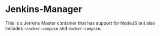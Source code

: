 # Jenkins-Manager
This is a Jenkins Master container that has support for NodeJS but also includes `rancher-compose` and `docker-compose`. 

 